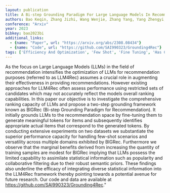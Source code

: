 ```yaml
---
layout: publication
title: A Bi-step Grounding Paradigm For Large Language Models In Recommendation Systems
authors: Bao Keqin, Zhang Jizhi, Wang Wenjie, Zhang Yang, Yang Zhengyi, Luo Yancheng, Chen Chong, Feng Fuli, Tian Qi
conference: "Arxiv"
year: 2023
bibkey: bao2023bi
additional_links:
  - {name: "Paper", url: "https://arxiv.org/abs/2308.08434"}
  - {name: "Code", url: "https://github.com/SAI990323/Grounding4Rec"}
tags: ['Efficiency And Optimization', 'Few Shot', 'Fine Tuning', 'Has Code', 'Pretraining Methods', 'Reinforcement Learning', 'Tools', 'Training Techniques']
---
```

As the focus on Large Language Models (LLMs) in the field of recommendation intensifies the optimization of LLMs for recommendation purposes (referred to as LLM4Rec) assumes a crucial role in augmenting their effectiveness in providing recommendations. However existing approaches for LLM4Rec often assess performance using restricted sets of candidates which may not accurately reflect the models overall ranking capabilities. In this paper our objective is to investigate the comprehensive ranking capacity of LLMs and propose a two-step grounding framework known as BIGRec (Bi-step Grounding Paradigm for Recommendation). It initially grounds LLMs to the recommendation space by fine-tuning them to generate meaningful tokens for items and subsequently identifies appropriate actual items that correspond to the generated tokens. By conducting extensive experiments on two datasets we substantiate the superior performance capacity for handling few-shot scenarios and versatility across multiple domains exhibited by BIGRec. Furthermore we observe that the marginal benefits derived from increasing the quantity of training samples are modest for BIGRec implying that LLMs possess the limited capability to assimilate statistical information such as popularity and collaborative filtering due to their robust semantic priors. These findings also underline the efficacy of integrating diverse statistical information into the LLM4Rec framework thereby pointing towards a potential avenue for future research. Our code and data are available at https://github.com/SAI990323/Grounding4Rec."
